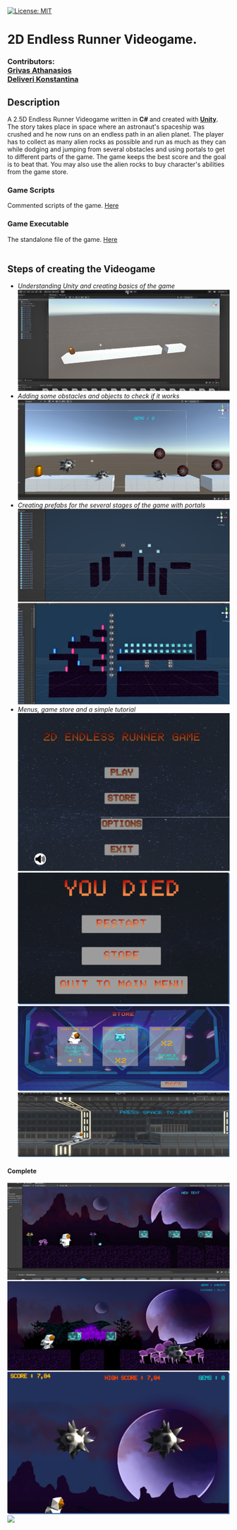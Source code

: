 [![License: MIT](https://img.shields.io/badge/License-MIT-yellow.svg)](https://opensource.org/licenses/MIT)
# 2D Endless Runner Videogame.
### Contributors:<br> [Grivas Athanasios](https://github.com/p17griv1)<br>[Deliveri Konstantina](https://github.com/konstantinadeliveri)

## Description
A 2.5D Endless Runner Videogame written in **C#** and created with [**Unity**](https://unity.com/).<br> The story takes place in space where an astronaut's spaceship was crushed and he now runs on an endless path in an alien planet. The player has to collect as many alien rocks as possible and run as much as they can while dodging and jumping from several obstacles and using portals to get to different parts of the game. The game keeps the best score and the goal is to beat that. You may also use the alien rocks to buy character's abilities from the game store.
<br>
### Game Scripts
Commented scripts of the game. [Here](./2D_endless_runner_files/Assets/Scripts)

### Game Executable
The standalone file of the game. [Here](./2d_endless_runner_standalone)
<br>
<br>
## Steps of creating the Videogame
* _Understanding Unity and creating basics of the game_<br>
![](img/Picture.png) <br>
* _Adding some obstacles and objects to check if it works_<br>
![](img/Picture1.png) <br>
* _Creating prefabs for the several stages of the game with portals_<br>
![](img/Picture2.png)
![](img/Picture3.png) <br>
* _Menus, game store and a simple tutorial_<br>
![](img/Picture4.png)
![](img/Picture8.png)
![](img/Picture9.png)
![](img/Picture10.png)<br>

#### Complete 
![](img/Picture5.png)
![](img/Picture6.png)
![](img/Picture7.png)
<br>
![](img/Picture11.gif)
